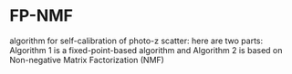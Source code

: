 # FP-NMF
algorithm for self-calibration of photo-z scatter:
here are two parts: Algorithm 1 is a fixed-point-based algorithm and Algorithm 2 is based on Non-negative Matrix Factorization (NMF)
